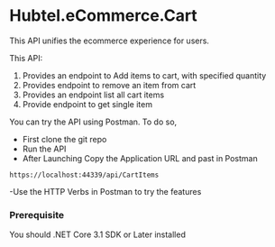 # Hubtel.eCommerce.Cart

This API unifies the ecommerce experience for users.

This API:
1. Provides an endpoint to Add items to cart, with specified quantity
2. Provides endpoint to remove an item from cart
3. Provides an endpoint list all cart items
4. Provide endpoint to get single item

You can try the API using Postman. To do so,

- First clone the git repo
- Run the API
- After Launching Copy the Application URL and past in Postman

```
https://localhost:44339/api/CartItems
```

-Use the HTTP Verbs in Postman to try the features

### Prerequisite
You should .NET Core 3.1 SDK or Later installed
